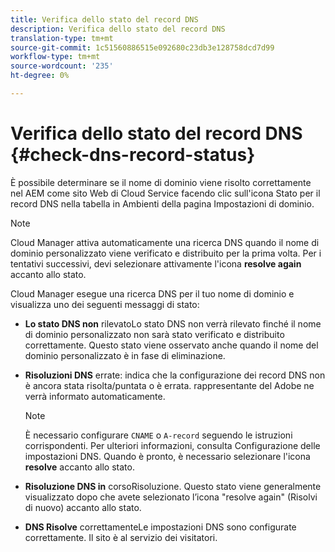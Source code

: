 ```yaml
---
title: Verifica dello stato del record DNS
description: Verifica dello stato del record DNS
translation-type: tm+mt
source-git-commit: 1c51560886515e092680c23db3e128758dcd7d99
workflow-type: tm+mt
source-wordcount: '235'
ht-degree: 0%

---
```



# Verifica dello stato del record DNS {#check-dns-record-status}

È possibile determinare se il nome di dominio viene risolto correttamente nel AEM come sito Web di Cloud Service facendo clic sull&#39;icona Stato per il record DNS nella tabella in Ambienti della pagina Impostazioni di dominio.

>[!NOTE]
>Cloud Manager attiva automaticamente una ricerca DNS quando il nome di dominio personalizzato viene verificato e distribuito per la prima volta. Per i tentativi successivi, devi selezionare attivamente l&#39;icona **resolve again** accanto allo stato.

Cloud Manager esegue una ricerca DNS per il tuo nome di dominio e visualizza uno dei seguenti messaggi di stato:

* **Lo stato DNS non**
rilevatoLo stato DNS non verrà rilevato finché il nome di dominio personalizzato non sarà stato verificato e distribuito correttamente. Questo stato viene osservato anche quando il nome del dominio personalizzato è in fase di eliminazione.

* **Risoluzioni DNS**
errate: indica che la configurazione dei record DNS non è ancora stata risolta/puntata o è errata.  rappresentante del Adobe ne verrà informato automaticamente.

   >[!NOTE]
   >È necessario configurare `CNAME` o `A-record` seguendo le istruzioni corrispondenti. Per ulteriori informazioni, consulta Configurazione delle impostazioni DNS. Quando è pronto, è necessario selezionare l&#39;icona **resolve** accanto allo stato.

* **Risoluzione DNS in**
corsoRisoluzione. Questo stato viene generalmente visualizzato dopo che avete selezionato l’icona &quot;resolve again&quot; (Risolvi di nuovo) accanto allo stato.

* **DNS Risolve**
correttamenteLe impostazioni DNS sono configurate correttamente. Il sito è al servizio dei visitatori.
